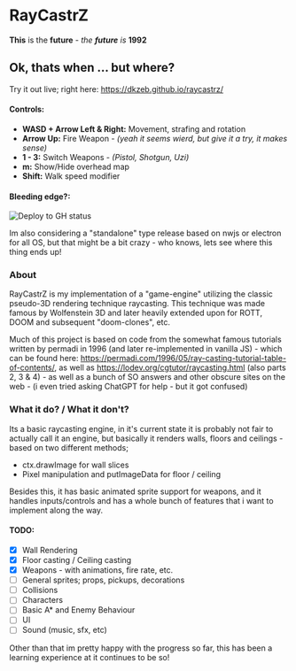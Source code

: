 # RayCastrZ
**This** is the **future** - *the **future** is* **1992**
## Ok, thats when ... but where?
Try it out live; right here: https://dkzeb.github.io/raycastrz/

#### Controls:

- **WASD + Arrow Left & Right:** Movement, strafing and rotation
- **Arrow Up:** Fire Weapon - *(yeah it seems wierd, but give it a try, it makes sense)*
- **1 - 3:** Switch Weapons - *(Pistol, Shotgun, Uzi)*
- **m:** Show/Hide overhead map
- **Shift:** Walk speed modifier

#### Bleeding edge?: 

![Deploy to GH status](https://github.com/dkzeb/raycastrz/actions/workflows/deploy-release.yml/badge.svg)

Im also considering a "standalone" type release based on nwjs or electron for all OS, but that might be a bit crazy - who knows, lets see where this thing ends up!
### About
RayCastrZ is my implementation of a "game-engine" utilizing the classic pseudo-3D rendering technique raycasting.
This technique was made famous by Wolfenstein 3D and later heavily extended upon for ROTT, DOOM and subsequent "doom-clones", etc.

Much of this project is based on code from the somewhat famous tutorials written by permadi in 1996 (and later re-implemented in vanilla JS) - which can be found here: https://permadi.com/1996/05/ray-casting-tutorial-table-of-contents/, as well as https://lodev.org/cgtutor/raycasting.html (also parts 2, 3 & 4) - as well as a bunch of SO answers and other obscure sites on the web - (i even tried asking ChatGPT for help - but it got confused) 

### What it do? / What it don't?
Its a basic raycasting engine, in it's current state it is probably not fair to actually call it an engine, but basically it renders walls, floors and ceilings - based on two different methods; 
- ctx.drawImage for wall slices
- Pixel manipulation and putImageData for floor / ceiling 

Besides this, it has basic animated sprite support for weapons, and it handles inputs/controls and has a whole bunch of features that i want to implement along the way.

#### TODO:
- [x] Wall Rendering
- [x] Floor casting / Ceiling casting
- [x] Weapons - with animations, fire rate, etc.
- [ ] General sprites; props, pickups, decorations 
- [ ] Collisions
- [ ] Characters 
- [ ] Basic A* and Enemy Behaviour
- [ ] UI
- [ ] Sound (music, sfx, etc)

Other than that im pretty happy with the progress so far, this has been a learning experience at it continues to be so!



